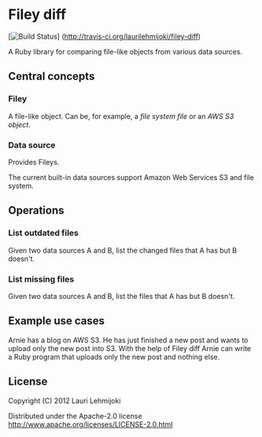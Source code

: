 # Filey diff

[![Build Status](https://secure.travis-ci.org/laurilehmijoki/filey-diff.png)]
(http://travis-ci.org/laurilehmijoki/filey-diff)

A Ruby library for comparing file-like objects from various data sources.

## Central concepts

### Filey

A file-like object. Can be, for example, a *file system file* or an *AWS S3
object*.

### Data source

Provides Fileys.

The current built-in data sources support Amazon Web Services S3 and file
system.

## Operations

### List outdated files

Given two data sources A and B, list the changed files that A has but B doesn't.

### List missing files

Given two data sources A and B, list the files that A has but B doesn't.

## Example use cases

Arnie has a blog on AWS S3. He has just finished a new post and wants to upload
only the new post into S3. With the help of Filey diff Arnie can write a Ruby
program that uploads only the new post and nothing else.

## License

Copyright (C) 2012 Lauri Lehmijoki

Distributed under the Apache-2.0 license http://www.apache.org/licenses/LICENSE-2.0.html
